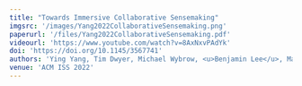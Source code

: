 ```yaml
---
title: "Towards Immersive Collaborative Sensemaking"
imgsrc: '/images/Yang2022CollaborativeSensemaking.png'
paperurl: '/files/Yang2022CollaborativeSensemaking.pdf'
videourl: 'https://www.youtube.com/watch?v=8AxNxvPAdYk'
doi: 'https://doi.org/10.1145/3567741'
authors: 'Ying Yang, Tim Dwyer, Michael Wybrow, <u>Benjamin Lee</u>, Maxime Cordeil, Mark Billinghurst, Bruce H Thomas'
venue: 'ACM ISS 2022'
---
```

